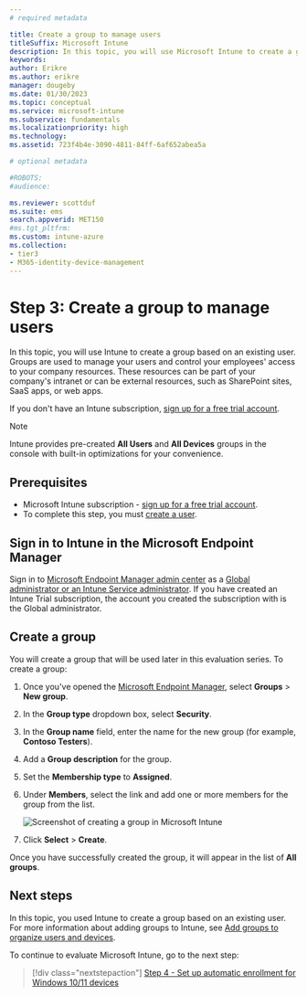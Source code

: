 ```yaml
---
# required metadata

title: Create a group to manage users
titleSuffix: Microsoft Intune
description: In this topic, you will use Microsoft Intune to create a group based on existing users.
keywords:
author: Erikre
ms.author: erikre
manager: dougeby
ms.date: 01/30/2023
ms.topic: conceptual
ms.service: microsoft-intune
ms.subservice: fundamentals
ms.localizationpriority: high
ms.technology:
ms.assetid: 723f4b4e-3090-4811-84ff-6af652abea5a

# optional metadata

#ROBOTS:
#audience:

ms.reviewer: scottduf
ms.suite: ems
search.appverid: MET150
#ms.tgt_pltfrm:
ms.custom: intune-azure
ms.collection:
- tier3
- M365-identity-device-management
---
```


# Step 3: Create a group to manage users

In this topic, you will use Intune to create a group based on an existing user. Groups are used to manage your users and control your employees' access to your company resources. These resources can be part of your company's intranet or can be external resources, such as SharePoint sites, SaaS apps, or web apps.

If you don't have an Intune subscription, [sign up for a free trial account](free-trial-sign-up.md).

>[!NOTE]
>Intune provides pre-created **All Users** and **All Devices** groups in the console with built-in optimizations for your convenience.

## Prerequisites

- Microsoft Intune subscription - [sign up for a free trial account](../fundamentals/free-trial-sign-up.md).
- To complete this step, you must [create a user](quickstart-create-user.md).

## Sign in to Intune in the Microsoft Endpoint Manager

Sign in to [Microsoft Endpoint Manager admin center](https://go.microsoft.com/fwlink/?linkid=2109431) as a [Global administrator or an Intune Service administrator](users-add.md#types-of-administrators). If you have created an Intune Trial subscription, the account you created the subscription with is the Global administrator.

## Create a group

You will create a group that will be used later in this evaluation series. To create a group:

1. Once you've opened the [Microsoft Endpoint Manager](https://go.microsoft.com/fwlink/?linkid=2109431), select **Groups** > **New group**.
2. In the **Group type** dropdown box, select **Security**.
3. In the **Group name** field, enter the name for the new group (for example, **Contoso Testers**).
4. Add a **Group description** for the group.
5. Set the **Membership type** to **Assigned**. 
6. Under **Members**, select the link and add one or more members for the group from the list.

    ![Screenshot of creating a group in Microsoft Intune](./media/quickstart-create-group/quickstart-use-groups-01.png)

7. Click **Select** > **Create**.

Once you have successfully created the group, it will appear in the list of **All groups**. 

## Next steps

In this topic, you used Intune to create a group based on an existing user. For more information about adding groups to Intune, see [Add groups to organize users and devices](groups-add.md).

To continue to evaluate Microsoft Intune, go to the next step:

> [!div class="nextstepaction"]
> [Step 4 - Set up automatic enrollment for Windows 10/11 devices](../enrollment/quickstart-setup-auto-enrollment.md)
